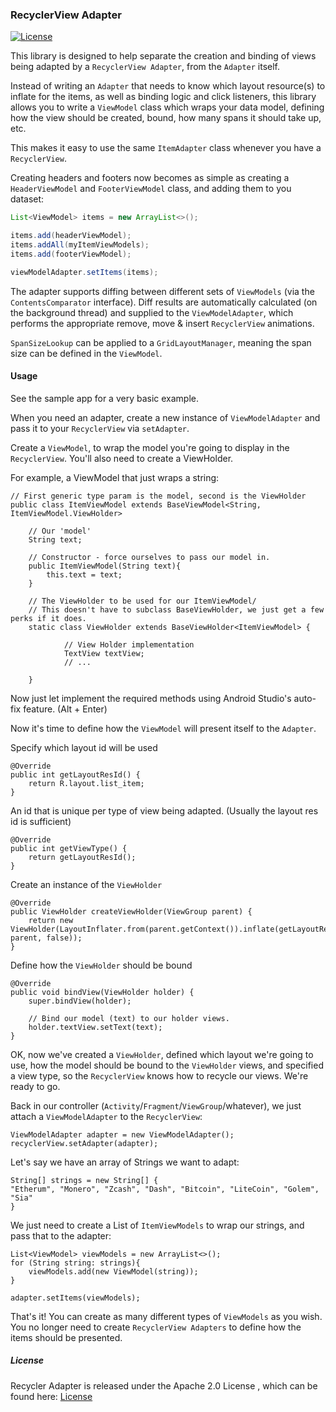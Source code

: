 ### RecyclerView Adapter

[![License](http://img.shields.io/badge/license-APACHE2-blue.svg)](NOTICE)

This library is designed to help separate the creation and binding of views being adapted by a `RecyclerView Adapter`, from the `Adapter` itself.

Instead of writing an `Adapter` that needs to know which layout resource(s) to inflate for the items, as well as binding logic and click listeners, this library allows you to write a `ViewModel` class which wraps your data model, defining how the view should be created, bound, how many spans it should take up, etc.

This makes it easy to use the same `ItemAdapter` class whenever you have a `RecyclerView`.

Creating headers and footers now becomes as simple as creating a `HeaderViewModel` and `FooterViewModel` class, and adding them to you dataset:

``` java
List<ViewModel> items = new ArrayList<>();

items.add(headerViewModel);
items.addAll(myItemViewModels);
items.add(footerViewModel);

viewModelAdapter.setItems(items);
```

The adapter supports diffing between different sets of `ViewModels` (via the `ContentsComparator` interface). Diff results are automatically calculated (on the background thread) and supplied to the `ViewModelAdapter`, which performs the appropriate remove, move & insert `RecyclerView` animations.

`SpanSizeLookup` can be applied to a `GridLayoutManager`, meaning the span size can be defined in the `ViewModel`.

#### Usage

See the sample app for a very basic example.

When you need an adapter, create a new instance of `ViewModelAdapter` and pass it to your `RecyclerView` via `setAdapter`.

Create a `ViewModel`, to wrap the model you're going to display in the `RecyclerView`. You'll also need to create a ViewHolder.

For example, a ViewModel that just wraps a string:

```
// First generic type param is the model, second is the ViewHolder
public class ItemViewModel extends BaseViewModel<String, ItemViewModel.ViewHolder>

    // Our 'model'
    String text;

    // Constructor - force ourselves to pass our model in.
    public ItemViewModel(String text){
        this.text = text;
    }

    // The ViewHolder to be used for our ItemViewModel/
    // This doesn't have to subclass BaseViewHolder, we just get a few perks if it does.
    static class ViewHolder extends BaseViewHolder<ItemViewModel> {

            // View Holder implementation
            TextView textView;
            // ...

    }
```

Now just let implement the required methods using Android Studio's auto-fix feature. (Alt + Enter)

Now it's time to define how the `ViewModel` will present itself to the `Adapter`.

Specify which layout id will be used
```
@Override
public int getLayoutResId() {
    return R.layout.list_item;
}
```

An id that is unique per type of view being adapted. (Usually the layout res id is sufficient)
```
@Override
public int getViewType() {
    return getLayoutResId();
}
```

Create an instance of the `ViewHolder`
```
@Override
public ViewHolder createViewHolder(ViewGroup parent) {
    return new ViewHolder(LayoutInflater.from(parent.getContext()).inflate(getLayoutResId(), parent, false));
}
```

Define how the `ViewHolder` should be bound
```
@Override
public void bindView(ViewHolder holder) {
    super.bindView(holder);

    // Bind our model (text) to our holder views.
    holder.textView.setText(text);
}
```

OK, now we've created a `ViewHolder`, defined which layout we're going to use, how the model should be bound to the `ViewHolder` views, and specified a view type, so the `RecyclerView` knows how to recycle our views. We're ready to go.

Back in our controller (`Activity`/`Fragment`/`ViewGroup`/whatever), we just attach a `ViewModelAdapter` to the `RecyclerView`:

```
ViewModelAdapter adapter = new ViewModelAdapter();
recyclerView.setAdapter(adapter);
```

Let's say we have an array of Strings we want to adapt:
```
String[] strings = new String[] {
"Etherum", "Monero", "Zcash", "Dash", "Bitcoin", "LiteCoin", "Golem", "Sia"
}
```

We just need to create a List of `ItemViewModels` to wrap our strings, and pass that to the adapter:

```
List<ViewModel> viewModels = new ArrayList<>();
for (String string: strings){
    viewModels.add(new ViewModel(string));
}

adapter.setItems(viewModels);
```

That's it! You can create as many different types of `ViewModels` as you wish. You no longer need to create `RecyclerView Adapters` to define how the items should be presented.

##### License

Recycler Adapter is released under the Apache 2.0 License , which can be found here: [License](LICENSE.md)